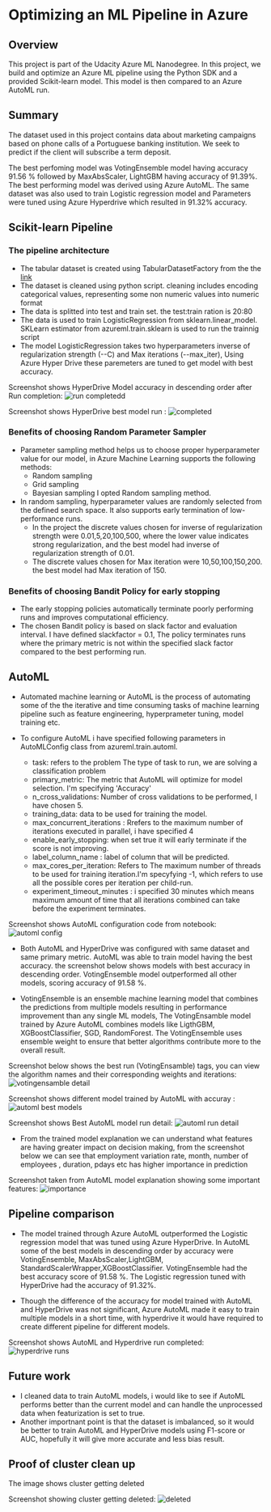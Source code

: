 # Optimizing an ML Pipeline in Azure

## Overview
This project is part of the Udacity Azure ML Nanodegree.
In this project, we build and optimize an Azure ML pipeline using the Python SDK and a provided Scikit-learn model.
This model is then compared to an Azure AutoML run.

## Summary

The dataset used in this project contains data about marketing campaigns based on phone calls of a Portuguese banking institution. We seek to predict if the client will subscribe a term deposit.

The best perfoming model was VotingEnsemble model having accuracy 91.56 % followed by MaxAbsScaler, LightGBM having accuracy of 91.39%. The best performing model was derived using Azure AutoML.
The same dataset was also used to train Logistic regression model and Parameters were tuned using Azure Hyperdrive which resulted in 91.32% accuracy.

## Scikit-learn Pipeline

### The pipeline architecture
* The tabular dataset is created using TabularDatasetFactory from the the [link](https://automlsamplenotebookdata.blob.core.windows.net/automl-sample-notebook-data/bankmarketing_train.csv)
* The dataset is cleaned using python script. cleaning includes encoding categorical values, representing some non numeric values into numeric format 
* The data is splitted into test and train set. the test:train ration is 20:80
* The data is used to train LogisticRegression from sklearn.linear_model. SKLearn estimator from azureml.train.sklearn is used to run the trainnig script
* The model LogisticRegression takes two hyperparameters inverse of regularization strength (--C) and Max iterations (--max_iter), Using Azure Hyper Drive these paremeters are tuned to get model with best accuracy.

Screenshot shows HyperDrive Model accuracy in descending order after Run completion: 
![run completedd](https://github.com/sayed6201/optimizing_ml_pipeline_azure/blob/master/screenshots/hyperdrive_child_run_completed.png "hyerdrive run completed")

Screenshot shows HyperDrive best model run : 
![completed](https://github.com/sayed6201/optimizing_ml_pipeline_azure/blob/master/screenshots/hyperdrive_best_model.png "hyerdrive best model run completed")



### Benefits of choosing Random Parameter Sampler
* Parameter sampling method helps us to choose proper hyperparameter value for our model, in Azure Machine Learning supports the following methods:
    * Random sampling
    * Grid sampling
    * Bayesian sampling
I opted Random sampling method.
* In random sampling, hyperparameter values are randomly selected from the defined search space. It also supports early termination of low-performance runs.
    * In the project the discrete values chosen for inverse of regularization strength were 0.01,5,20,100,500, where the lower value indicates strong regularization, and the best model had inverse of regularization strength of 0.01.
    * The discrete values chosen for Max iteration were 10,50,100,150,200. the best model had Max iteration of 150.


### Benefits of choosing Bandit Policy for early stopping
* The early stopping policies automatically terminate poorly performing runs and improves computational efficiency.
* The chosen Bandit policy is based on slack factor and evaluation interval. I have defined slackfactor = 0.1, The policy terminates runs where the primary metric is not within the specified slack factor compared to the best performing run.


## AutoML

* Automated machine learning or AutoML is the process of automating some of the the iterative and time consuming tasks of machine learning pipeline such as feature engineering, hyperprameter tuning, model training etc.

* To configure AutoML i have specified following parameters in AutoMLConfig class from azureml.train.automl.
   * task: refers to the problem The type of task to run, we are solving a classification problem
   * primary_metric: The metric that AutoML will optimize for model selection. I'm specifying 'Accuracy'
   * n_cross_validations: Number of cross validations to be performed, I have chosen 5.
   * training_data: data to be used for training the model.
   * max_concurrent_iterations : Rrefers to the maximum number of iterations executed in parallel, i have specified 4
   * enable_early_stopping: when set true it will early terminate if the score is not improving. 
   * label_column_name : label of column that will be predicted.
   * max_cores_per_iteration: Refers to The maximum number of threads to be used for training iteration.I'm specyfying -1, which refers to use all the possible cores per iteration per child-run.
   * experiment_timeout_minutes : i specified 30 minutes which means maximum amount of time that all iterations combined can take before the experiment terminates.
   
Screenshot shows AutoML configuration code from notebook: 
![automl config](https://github.com/sayed6201/optimizing_ml_pipeline_azure/blob/master/screenshots/automl_config.PNG "automl configuration")



* Both AutoML and HyperDrive was configured with same dataset and same primary metric. AutoML was able to train model having the best accuracy. the screenshot below shows models with best accuracy in descending order. VotingEnsemble model outperformed all other models, scoring accuracy of 91.58 %. 

* VotingEnsemble is an ensemble machine learning model that combines the predictions from multiple models resulting in performance improvement than any single ML models, The VotingEnsamble model trained by Azure AutoML combines models like LigthGBM, XGBoostClassifier, SGD, RandomForest. The VotingEnsemble uses ensemble weight to ensure that better algorithms contribute more to the overall result.


Screenshot below shows the best run (VotingEnsamble) tags, you can view the algorithm names and their corresponding weights and iterations: 
![votingensamble detail](https://github.com/sayed6201/optimizing_ml_pipeline_azure/blob/master/screenshots/votingensamble_detail.png "votingensamble detail")


Screenshot shows different model trained by AutoML with accuray : 
![automl best models](https://github.com/sayed6201/optimizing_ml_pipeline_azure/blob/master/screenshots/all_automl_models.png "automl best models")

Screenshot shows Best AutoML model run detail: 
![automl run detail](https://github.com/sayed6201/optimizing_ml_pipeline_azure/blob/master/screenshots/best_automl_model.png "automl best model")


* From the trained model explanation we can understand what features are having greater impact on decision making, from the screenshot below we can see that employment variation rate, month, number of employees , duration, pdays etc has higher importance in prediction


Screenshot taken from AutoML model explanation showing some important features: 
![importance](https://github.com/sayed6201/optimizing_ml_pipeline_azure/blob/master/screenshots/automl_explanation_global_importance.png "automl global importance")


## Pipeline comparison

* The model trained through Azure AutoML outperformed the Logistic regression model that was tuned using Azure HyperDrive. In AutoML some of the best models in descending order by accuracy were VotingEnsemble, MaxAbsScaler,LightGBM, StandardScalerWrapper,XGBoostClassifier. VotingEnsemble had the best accuracy score of 91.58 %. The Logistic regression tuned with HyperDrive had the accuracy of 91.32%.

* Though the difference of the accuracy for model trained with AutoML and HyperDrive was not significant, Azure AutoML made it easy to train multiple models in a short time, with hyperdrive it would have required to create different pipeline for different models. 

Screenshot shows AutoML and Hyperdrive run completed: 
![hyperdrive runs](https://github.com/sayed6201/optimizing_ml_pipeline_azure/blob/master/screenshots/all_runs_exp_completed.png "completed")


## Future work

* I cleaned data to train AutoML models, i would like to see if AutoML performs better than the current model and can handle the unprocessed data when featurization is set to true.
* Another importnant point is that the dataset is imbalanced, so it would be better to train AutoML and HyperDrive models using F1-score or AUC, hopefully it will give more accurate and less bias result.


## Proof of cluster clean up
The image shows cluster getting deleted

Screenshot showing cluster getting deleted: 
![deleted](https://github.com/sayed6201/optimizing_ml_pipeline_azure/blob/master/screenshots/deleting_cluster.png "cluster deleted")


